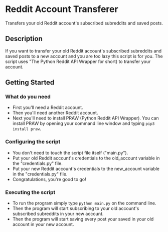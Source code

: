 # Reddit Account Transferer
Transfers your old Reddit account's subscribed subreddits and saved posts.

## Description
If you want to transfer your old Reddit account's subscribed subreddits and saved posts to a new account and you are too lazy this script is for you. The script uses "The Python Reddit API Wrapper for short) to transfer your account.

## Getting Started

### What do you need

* First you'll need a Reddit account.
* Then you'll need another Reddit account.
* Next you'll need to install PRAW (Python Reddit API Wrapper). You can install PRAW by opening your command line window and typing ```pip3 install praw```.

### Configuring the script

* You don't need to touch the script file itself ("main.py").
* Put your old Reddit account's credentials to the old_account variable in the "credentials.py" file.
* Put your new Reddit account's credentials to the new_account variable in the "credentials.py" file.
* Congratulations, you're good to go!

### Executing the script

* To run the program simply type ```python main.py``` on the command line.
* Then the program will start subscribing to your old account's subscribed subreddits in your new account.
* Then the program will start saving every post your saved in your old account in your new account.
